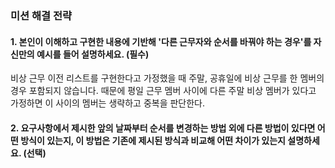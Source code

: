 ### 미션 해결 전략 
#### 1. 본인이 이해하고 구현한 내용에 기반해 '다른 근무자와 순서를 바꿔야 하는 경우'를 자신만의 예시를 들어 설명하세요. (필수)       

비상 근무 이전 리스트를 구현한다고 가정했을 때 주말, 공휴일에 비상 근무를 한 멤버의 경우 포함되지 않습니다. 때문에 평일 근무 멤버 사이에 다른 주말 비상 멤버가 있다고 가정하면 이 사이의 멤버는 생략하고 중복을 판단한다.

#### 2. 요구사항에서 제시한 앞의 날짜부터 순서를 변경하는 방법 외에 다른 방법이 있다면 어떤 방식이 있는지, 이 방법은 기존에 제시된 방식과 비교해 어떤 차이가 있는지 설명하세요. (선택)

